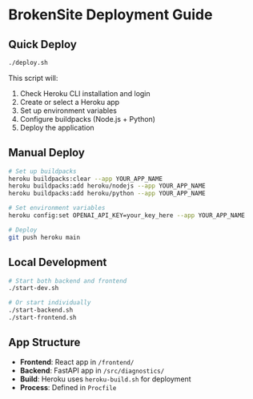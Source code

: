 # BrokenSite Deployment Guide

## Quick Deploy

```bash
./deploy.sh
```

This script will:
1. Check Heroku CLI installation and login
2. Create or select a Heroku app
3. Set up environment variables
4. Configure buildpacks (Node.js + Python)
5. Deploy the application

## Manual Deploy

```bash
# Set up buildpacks
heroku buildpacks:clear --app YOUR_APP_NAME
heroku buildpacks:add heroku/nodejs --app YOUR_APP_NAME
heroku buildpacks:add heroku/python --app YOUR_APP_NAME

# Set environment variables
heroku config:set OPENAI_API_KEY=your_key_here --app YOUR_APP_NAME

# Deploy
git push heroku main
```

## Local Development

```bash
# Start both backend and frontend
./start-dev.sh

# Or start individually
./start-backend.sh
./start-frontend.sh
```

## App Structure

- **Frontend**: React app in `/frontend/`
- **Backend**: FastAPI app in `/src/diagnostics/`
- **Build**: Heroku uses `heroku-build.sh` for deployment
- **Process**: Defined in `Procfile`
